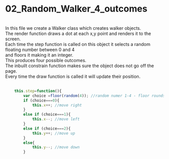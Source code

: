 # 02_Random_Walker_4_outcomes</br>
</br>
In this file we create a Walker class which creates walker objects.</br> 
The render function draws a dot at each x,y point and renders it to the screen.</br>
Each time the step function is called on this object it selects a random floating number between 0 and 4<br>
and floors it making it an integer.<br>
This produces four possible outcomes.</br>
The inbuilt constrain function makes sure the object does not go off the page.</br>
Every time the draw function is called it will update their position.</br></br>

```js
	this.step=function(){
		var choice =floor(random(4)); //random numer 1-4 - floor rounds down i.e takes off the decimal points 
		if (choice===0){
			this.x++; //move right
		}
		else if (choice===1){
			this.x--; //move left 
		}
		else if (choice===2){
			this.y++; //move up 
		}
		else{
			this.y--; //move down 
		}

```

</br>